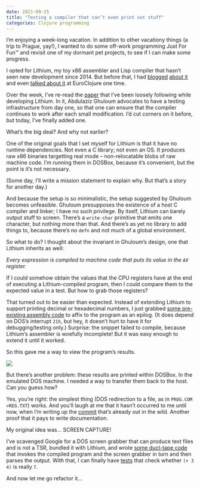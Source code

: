 ```yaml
---
date: 2021-09-25
title: "Testing a compiler that can’t even print out stuff"
categories: Clojure programming
---
```


I’m enjoying a week-long vacation. In addition to other vacationy things (a trip to Prague, yay!), I wanted to do some off-work programming Just For Fun™ and revisit one of my dormant pet projects, to see if I can make some progress.

I opted for Lithium, my toy x86 assembler and Lisp compiler that hasn’t seen new development since 2014. But before that, I had [blogged][1] [about it][2] and even [talked about it][3] at EuroClojure one time.

Over the week, I’ve re-read the [paper][4] that I’ve been loosely following while developing Lithium. In it, Abdulaziz Ghuloum advocates to have a testing infrastructure from day one, so that one can ensure that the compiler continues to work after each small modification. I’d cut corners on it before, but today, I’ve finally added one.

What’s the big deal? And why not earlier?

One of the original goals that I set myself for Lithium is that it have no runtime dependencies. Not even a C library; not even an OS. It produces raw x86 binaries targetting real mode – non-relocatable blobs of raw machine code. I’m running them in DOSBox, because it’s convenient, but the point is it’s not necessary.

(Some day, I’ll write a mission statement to explain why. But that’s a story for another day.)

And because the setup is so minimalistic, the setup suggested by Ghuloum becomes unfeasible. Ghuloum presupposes the existence of a host C compiler and linker; I have no such privilege. By itself, Lithium can barely output stuff to screen. There’s a `write-char` primitive that emits one character, but nothing more than that. And there’s as yet no library to add things to, because there’s no `defn` and not much of a global environment.

So what to do? I thought about the invariant in Ghuloum’s design, one that Lithium inherits as well:

_Every expression is compiled to machine code that puts its value in the `AX` register._

If I could somehow obtain the values that the CPU registers have at the end of executing a Lithium-compiled program, then I could compare them to the expected value in a test. But how to grab those registers?

That turned out to be easier than expected. Instead of extending Lithium to support printing decimal or hexadecimal numbers, I just grabbed [some pre-existing assembly code][5] to affix to the program as an epilog. (It does depend on DOS’s interrupt `21h`, but hey, it doesn’t hurt to have it for debugging/testing only.) Surprise: the snippet failed to compile, because Lithium’s assembler is woefully incomplete! But it was easy enough to extend it until it worked.

So this gave me a way to view the program’s results.

<img src="/img/blog/lithium-testing.png">

But there’s another problem: these results are printed within DOSBox. In the emulated DOS machine. I needed a way to transfer them back to the host. Can you guess how?

Yes, you’re right: the simplest thing (DOS redirection to a file, as in `PROG.COM >REG.TXT`) works. And you’ll laugh at me that it hasn’t occurred to me until now, when I’m writing up the [commit][6] that’s already out in the wild. Another proof that it pays to write documentation.

My original idea was… SCREEN CAPTURE!

I’ve scavenged Google for a DOS screen grabber that can produce text files and is not a TSR, bundled it with Lithium, and wrote [some duct-tape code][7] that invokes the compiled program and the screen grabber in turn and then parses the output. With that, I can finally have [tests][8] that check whether `(+ 3 4)` is really `7`.

And now let me go refactor it…

 [1]: /2012/05/14/lithium/
 [2]: /2013/05/26/lithium-revisited/
 [3]: https://danieljanus.pl/talks/reveal.js/2013-euroclojure.html#/
 [4]: http://scheme2006.cs.uchicago.edu/11-ghuloum.pdf
 [5]: http://www.fysnet.net/yourhelp.htm
 [6]: https://github.com/nathell/lithium/commit/27563b3c5b92f32b24f750d98248d013f924a700
 [7]: https://github.com/nathell/lithium/blob/27563b3c5b92f32b24f750d98248d013f924a700/src/lithium/driver.clj#L23-L36
 [8]: https://github.com/nathell/lithium/blob/27563b3c5b92f32b24f750d98248d013f924a700/test/lithium/compiler_test.clj

